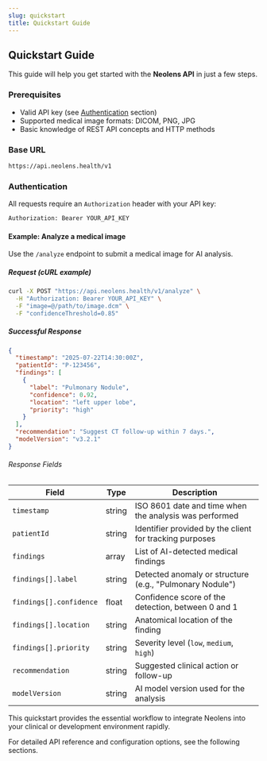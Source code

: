 ```yaml
---
slug: quickstart
title: Quickstart Guide
---
```


## Quickstart Guide

This guide will help you get started with the **Neolens API** in just a few steps.

### Prerequisites

- Valid API key (see [Authentication](authentication.md) section)  
- Supported medical image formats: DICOM, PNG, JPG  
- Basic knowledge of REST API concepts and HTTP methods

### Base URL

```bash
https://api.neolens.health/v1
```

### Authentication

All requests require an `Authorization` header with your API key:

```bash
Authorization: Bearer YOUR_API_KEY
```

#### Example: Analyze a medical image

Use the `/analyze` endpoint to submit a medical image for AI analysis.

##### Request (cURL example)

```bash
curl -X POST "https://api.neolens.health/v1/analyze" \
  -H "Authorization: Bearer YOUR_API_KEY" \
  -F "image=@/path/to/image.dcm" \
  -F "confidenceThreshold=0.85"
```

##### Successful Response

```json
{
  "timestamp": "2025-07-22T14:30:00Z",
  "patientId": "P-123456",
  "findings": [
    {
      "label": "Pulmonary Nodule",
      "confidence": 0.92,
      "location": "left upper lobe",
      "priority": "high"
    }
  ],
  "recommendation": "Suggest CT follow-up within 7 days.",
  "modelVersion": "v3.2.1"
}
```

###### Response Fields

| Field                   | Type   | Description                                              |
| ----------------------- | ------ | -------------------------------------------------------- |
| `timestamp`             | string | ISO 8601 date and time when the analysis was performed   |
| `patientId`             | string | Identifier provided by the client for tracking purposes  |
| `findings`              | array  | List of AI-detected medical findings                     |
| `findings[].label`      | string | Detected anomaly or structure (e.g., "Pulmonary Nodule") |
| `findings[].confidence` | float  | Confidence score of the detection, between 0 and 1       |
| `findings[].location`   | string | Anatomical location of the finding                       |
| `findings[].priority`   | string | Severity level (`low`, `medium`, `high`)                 |
| `recommendation`        | string | Suggested clinical action or follow-up                   |
| `modelVersion`          | string | AI model version used for the analysis                   |

This quickstart provides the essential workflow to integrate Neolens into your clinical or development environment rapidly.

For detailed API reference and configuration options, see the following sections.
